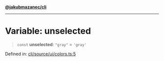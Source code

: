 [**@jakubmazanec/cli**](../../../README.md)

---

# Variable: unselected

> `const` **unselected**: `"gray"` = `'gray'`

Defined in:
[cli/source/ui/colors.ts:5](https://github.com/jakubmazanec/tools/blob/b70ba93afff7f67760159378262d2c0b19cfed9e/packages/cli/source/ui/colors.ts#L5)

